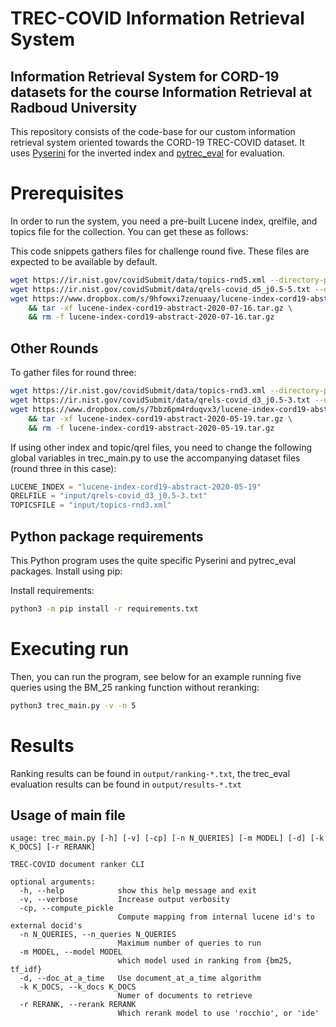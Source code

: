 # TREC-COVID Information Retrieval System
## Information Retrieval System for CORD-19 datasets for the course Information Retrieval at Radboud University

This repository consists of the code-base for our custom information retrieval system oriented towards the CORD-19 TREC-COVID dataset. It uses [Pyserini](https://github.com/castorini/pyserini) for the inverted index and [pytrec_eval](https://github.com/cvangysel/pytrec_eval) for evaluation.

# Prerequisites

In order to run the system, you need a pre-built Lucene index, qrelfile, and topics file for the collection. You can get these as follows:

This code snippets gathers files for challenge round five. These files are expected to be available by default.
```bash
wget https://ir.nist.gov/covidSubmit/data/topics-rnd5.xml --directory-prefix=input/
wget https://ir.nist.gov/covidSubmit/data/qrels-covid_d5_j0.5-5.txt --directory-prefix=input/
wget https://www.dropbox.com/s/9hfowxi7zenuaay/lucene-index-cord19-abstract-2020-07-16.tar.gz \
	&& tar -xf lucene-index-cord19-abstract-2020-07-16.tar.gz \
	&& rm -f lucene-index-cord19-abstract-2020-07-16.tar.gz
```

## Other Rounds
To gather files for round three:
```bash
wget https://ir.nist.gov/covidSubmit/data/topics-rnd3.xml --directory-prefix=input/
wget https://ir.nist.gov/covidSubmit/data/qrels-covid_d3_j0.5-3.txt --directory-prefix=input/
wget https://www.dropbox.com/s/7bbz6pm4rduqvx3/lucene-index-cord19-abstract-2020-05-19.tar.gz \
	&& tar -xf lucene-index-cord19-abstract-2020-05-19.tar.gz \
	&& rm -f lucene-index-cord19-abstract-2020-05-19.tar.gz
```

If using other index and topic/qrel files, you need to change the following global variables in trec_main.py to use the accompanying dataset files (round three in this case):

```python
LUCENE_INDEX = "lucene-index-cord19-abstract-2020-05-19"
QRELFILE = "input/qrels-covid_d3_j0.5-3.txt"
TOPICSFILE = "input/topics-rnd3.xml"
```

## Python package requirements

This Python program uses the quite specific Pyserini and pytrec_eval packages. Install using pip:

Install requirements:
```bash
python3 -m pip install -r requirements.txt
```

# Executing run

Then, you can run the program, see below for an example running five queries using the BM_25 ranking function without reranking:

```bash
python3 trec_main.py -v -n 5
```

# Results

Ranking results can be found in ```output/ranking-*.txt```, the trec_eval evaluation results can be found in ```output/results-*.txt```

## Usage of main file

```
usage: trec_main.py [-h] [-v] [-cp] [-n N_QUERIES] [-m MODEL] [-d] [-k K_DOCS] [-r RERANK]

TREC-COVID document ranker CLI

optional arguments:
  -h, --help            show this help message and exit
  -v, --verbose         Increase output verbosity
  -cp, --compute_pickle
                        Compute mapping from internal lucene id's to external docid's
  -n N_QUERIES, --n_queries N_QUERIES
                        Maximum number of queries to run
  -m MODEL, --model MODEL
                        which model used in ranking from {bm25, tf_idf}
  -d, --doc_at_a_time   Use document_at_a_time algorithm
  -k K_DOCS, --k_docs K_DOCS
                        Numer of documents to retrieve
  -r RERANK, --rerank RERANK
                        Which rerank model to use 'rocchio', or 'ide'
```